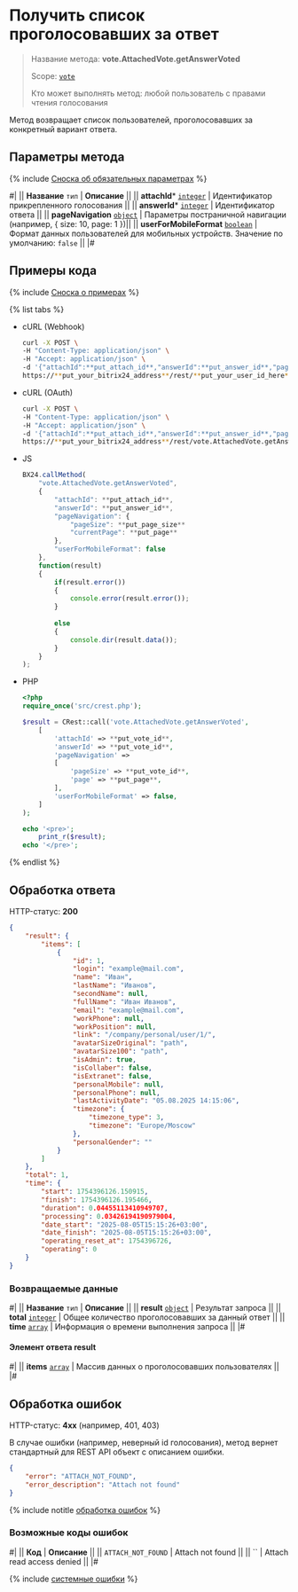 # Получить список проголосовавших за ответ

> Название метода: **vote.AttachedVote.getAnswerVoted**
>
> Scope: [`vote`](../scopes/permissions.md)
>
> Кто может выполнять метод: любой пользователь с правами чтения голосования

Метод возвращает список пользователей, проголосовавших за конкретный вариант ответа.

## Параметры метода

{% include [Сноска об обязательных параметрах](../../_includes/required.md) %}

#|
|| **Название**
`тип` | **Описание** ||
|| **attachId***
[`integer`](../data-types.md) | Идентификатор прикрепленного голосования ||
|| **answerId***
[`integer`](../data-types.md) | Идентификатор ответа ||
|| **pageNavigation**
[`object`](../data-types.md) | Параметры постраничной навигации (например, { size: 10, page: 1 })||
|| **userForMobileFormat**
[`boolean`](../data-types.md) | Формат данных пользователей для мобильных устройств. Значение по умолчанию: `false` ||
|#

## Примеры кода

{% include [Сноска о примерах](../../_includes/examples.md) %}

{% list tabs %}

- cURL (Webhook)

    ```bash
    curl -X POST \
    -H "Content-Type: application/json" \
    -H "Accept: application/json" \
    -d '{"attachId":**put_attach_id**,"answerId":**put_answer_id**,"pageNavigation":{"pageSize":**put_page_size**,"currentPage":**put_page**},"userForMobileFormat":false}' \
    https://**put_your_bitrix24_address**/rest/**put_your_user_id_here**/**put_your_webbhook_here**/vote.AttachedVote.getAnswerVoted
    ```

- cURL (OAuth)

    ```bash
    curl -X POST \
    -H "Content-Type: application/json" \
    -H "Accept: application/json" \
    -d '{"attachId":**put_attach_id**,"answerId":**put_answer_id**,"pageNavigation":{"pageSize":**put_page_size**,"currentPage":**put_page**},"userForMobileFormat":false,auth:"**put_access_token_here**"}' \
    https://**put_your_bitrix24_address**/rest/vote.AttachedVote.getAnswerVoted
    ```

- JS

    ```js
    BX24.callMethod(
        "vote.AttachedVote.getAnswerVoted",
        {
            "attachId": **put_attach_id**,
            "answerId": **put_answer_id**,
            "pageNavigation": {
                "pageSize": **put_page_size**
                "currentPage": **put_page**
            },
            "userForMobileFormat": false
        },
        function(result)
        {
            if(result.error())
            {
                console.error(result.error());
            }
                
            else
            {
                console.dir(result.data());
            }
        }
    );
    ```

- PHP

    ```php
    <?php
    require_once('src/crest.php');

    $result = CRest::call('vote.AttachedVote.getAnswerVoted',
        [
            'attachId' => **put_vote_id**,
            'answerId' => **put_vote_id**,
            'pageNavigation' =>
            [
                'pageSize' => **put_vote_id**,
                'page' => **put_page**,
            ],
            'userForMobileFormat' => false,
        ]
    );

    echo '<pre>';
        print_r($result);
    echo '</pre>';
    ```

{% endlist %}

## Обработка ответа

HTTP-статус: **200**

```json
{
    "result": {
        "items": [
            {
                "id": 1,
                "login": "example@mail.com",
                "name": "Иван",
                "lastName": "Иванов",
                "secondName": null,
                "fullName": "Иван Иванов",
                "email": "example@mail.com",
                "workPhone": null,
                "workPosition": null,
                "link": "/company/personal/user/1/",
                "avatarSizeOriginal": "path",
                "avatarSize100": "path",
                "isAdmin": true,
                "isCollaber": false,
                "isExtranet": false,
                "personalMobile": null,
                "personalPhone": null,
                "lastActivityDate": "05.08.2025 14:15:06",
                "timezone": {
                    "timezone_type": 3,
                    "timezone": "Europe/Moscow"
                },
                "personalGender": ""
            }
        ]
    },
    "total": 1,
    "time": {
        "start": 1754396126.150915,
        "finish": 1754396126.195466,
        "duration": 0.04455113410949707,
        "processing": 0.03426194190979004,
        "date_start": "2025-08-05T15:15:26+03:00",
        "date_finish": "2025-08-05T15:15:26+03:00",
        "operating_reset_at": 1754396726,
        "operating": 0
    }
}
```

### Возвращаемые данные

#|
|| **Название**
`тип` | **Описание** ||
|| **result**
[`object`](../data-types.md) | Результат запроса ||
|| **total**
[`integer`](../data-types.md) | Общее количество проголосовавших за данный ответ ||
|| **time**
[`array`](../data-types.md) | Информация о времени выполнения запроса ||
|#

#### Элемент ответа result

#|
|| **items**
[`array`](../data-types.md) | Массив данных о проголосовавших пользователях ||
|#

## Обработка ошибок

HTTP-статус: **4xx** (например, 401, 403)

В случае ошибки (например, неверный id голосования), метод вернет стандартный для REST API объект с описанием ошибки.

```json
{
    "error": "ATTACH_NOT_FOUND",
    "error_description": "Attach not found"
}
```

{% include notitle [обработка ошибок](../../_includes/error-info.md) %}

### Возможные коды ошибок

#|
|| **Код** | **Описание** ||
|| `ATTACH_NOT_FOUND` | Attach not found ||
|| `` | Attach read access denied ||
|#

{% include [системные ошибки](../../_includes/system-errors.md) %}
